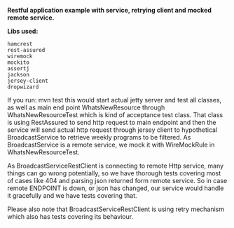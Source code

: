 **Restful application example with service, retrying client and mocked remote service.**

**Libs used:**
```
hamcrest
rest-assured
wiremock
mockito
assertj
jackson
jersey-client
dropwizard
```


If you run: mvn test
this would start actual jetty server and test all classes, as well as main end point WhatsNewResource through
WhatsNewResourceTest which is kind of acceptance test class. That class is using RestAssured to send http request to main endpoint and then
the service will send actual http request through jersey client to hypothetical BroadcastService to retrieve
weekly programs to be filtered. As BroadcastService is a remote service, we mock it with WireMockRule in WhatsNewResourceTest.

As BroadcastServiceRestClient is connecting to remote Http service, many things can go wrong potentially, so we have thorough
tests covering most of cases like 404 and parsing json returned form remote service.
So in case remote ENDPOINT is down, or json has changed, our service would handle it gracefully and we have tests covering that.

Please also note that BroadcastServiceRestClient is using retry mechanism which also has tests covering its behaviour.

